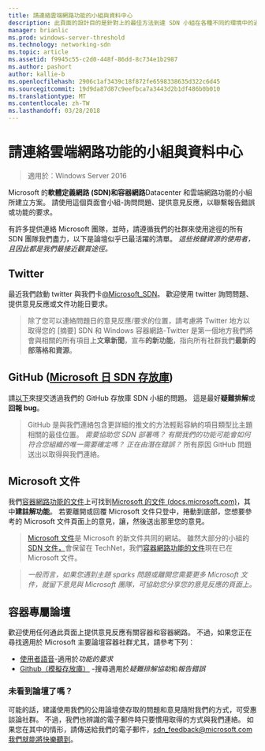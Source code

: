 ```yaml
---
title: 請連絡雲端網路功能的小組與資料中心
description: 此頁面的設計目的是針對上的最佳方法到達 SDN 小組在各種不同的環境中的通知。
manager: brianlic
ms.prod: windows-server-threshold
ms.technology: networking-sdn
ms.topic: article
ms.assetid: f9945c55-c2d0-448f-86dd-8c734e1b2987
ms.author: pashort
author: kallie-b
ms.openlocfilehash: 2906c1af3439c18f872fe6598338635d322c6d45
ms.sourcegitcommit: 19d9da87d87c9eefbca7a3443d2b1df486b0b010
ms.translationtype: MT
ms.contentlocale: zh-TW
ms.lasthandoff: 03/28/2018
---
```

# <a name="contact-the-datacenter-and-cloud-networking-team"></a>請連絡雲端網路功能的小組與資料中心

> 適用於：Windows Server 2016

Microsoft 的**軟體定義網路 \(SDN\)**和**容器網路**Datacenter 和雲端網路功能的小組所建立方案。 請使用這個頁面會小組-詢問問題、提供意見反應，以聯繫報告錯誤或功能的要求。

有許多提供連絡 Microsoft 團隊，並時，請遵循我們的社群來使用途徑的所有 SDN 團隊我們盡力，以下是論壇似乎已最活躍的清單。 *這些按鍵資源的使用者，且因此都是我們最接近觀賞途徑。*

## [<a name="twitter"></a>Twitter](https://twitter.com/Microsoft_SDN)

最近我們啟動 twitter 與我們卡[@Microsoft_SDN](https://twitter.com/Microsoft_SDN)。 歡迎使用 twitter 詢問問題、提供意見反應或文件功能日要求。
> 除了您可以連絡問題日的意見反應/要求的位置，請考慮將 Twitter 地方以取得您的 [摘要] SDN 和 Windows 容器網路-Twitter 是第一個地方我們將會與相關的所有項目上**文章新聞**，宣布**的新功能**，指向所有社群我們**最新的部落格和資源**。

## <a name="github-microsoftsdn-repohttpsgithubcommicrosoftsdnissues"></a>GitHub ([Microsoft 日 SDN 存放庫](https://github.com/Microsoft/SDN/issues))
請[以下](https://github.com/Microsoft/SDN/issues)來提交透過我們的 GitHub 存放庫 SDN 小組的問題。 這是最好**疑難排解**或**回報 bug**。

> GitHub 是與我們連絡包含更詳細的推文的方法輕鬆容納的項目類型比主題相關的最佳位置。 *需要協助您 SDN 部署嗎？ 有關我們的功能可能會如何符合您組織的唯一需要確定嗎？ 正在由潛在錯誤？* 所有原因 GitHub 問題送出以取得與我們連絡。

## [<a name="microsoft-docs"></a>Microsoft 文件](https://docs.microsoft.com/)
我們[容器網路功能的文件](https://docs.microsoft.com/en-us/virtualization/windowscontainers/manage-containers/container-networking)上可找到[Microsoft 的文件 (docs.microsoft.com)](https://docs.microsoft.com/)，其中**建註解功能**。 若要離開或回覆 Microsoft 文件只登中，捲動到底部，您想要參考的 Microsoft 文件頁面上的意見，讓，然後送出那里您的意見。

> [Microsoft 文件](https://docs.microsoft.com/)是 Microsoft 的新文件共同的網站。 雖然大部分的小組的[SDN 文件，](https://technet.microsoft.com/en-us/windows-server-docs/networking/sdn/software-defined-networking)會保留在 TechNet，我們[容器網路功能的文件](https://docs.microsoft.com/en-us/virtualization/windowscontainers/manage-containers/container-networking)現在已在 Microsoft 文件。

>*一般而言，如果您遇到主題 sparks 問題或離開您需要更多 Microsoft 文件，就留下意見與 Microsoft 團隊，可協助您分享您的意見反應的頁面上。*

## <a name="container-specific-forums"></a>容器專屬論壇
歡迎使用任何通此頁面上提供意見反應有關容器和容器網路。 不過，如果您正在尋找適用於 Microsoft 主要論壇容器社群尤其，請參考下列：
- [使用者語音](https://windowsserver.uservoice.com/forums/304624-containers)-適用於*功能的要求*
- [Github（模擬存放庫）](https://github.com/Microsoft/Virtualization-Documentation) -搜尋適用於*疑難排解協助*和*報告錯誤*

### <a name="not-seeing-the-forum-for-you"></a>未看到論壇了嗎？ 
可能的話，建議使用我們的公用論壇使存取的問題和意見隨附我們的方式，可受惠談論社群。 不過，我們也辨識的電子郵件時只要慣用取得的方式與我們連絡。 如果您在其中的情形，請傳送給我們的電子郵件，sdn_feedback@microsoft.com我們就能將快樂聽到。
